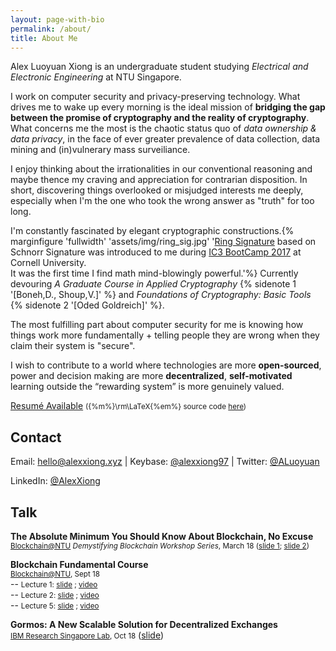 ```yaml
---
layout: page-with-bio
permalink: /about/
title: About Me
---
```

Alex Luoyuan Xiong is an undergraduate student studying _Electrical and Electronic Engineering_ at NTU Singapore. 

I work on computer security and privacy-preserving technology. What drives me to wake up every morning is the ideal mission of **bridging the gap between the promise of cryptography and the reality of cryptography**. What concerns me the most is the chaotic status quo of *data ownership & data privacy*, in the face of ever greater prevalence of data collection, data mining and (in)vulnerary mass surveiliance.

I enjoy thinking about the irrationalities in our conventional reasoning and maybe thence my craving and appreciation for contrarian disposition. In short, discovering things overlooked or misjudged interests me deeply, especially when I'm the one who took the wrong answer as "truth" for too long.

I'm constantly fascinated by elegant cryptographic constructions.{% marginfigure  'fullwidth' 'assets/img/ring_sig.jpg' '<a href="https://en.wikipedia.org/wiki/Ring_signature">Ring Signature</a> based on Schnorr Signature was introduced to me during <a href="http://www.initc3.org/events/2017-07-13-IC3-Ethereum-Crypto-Boot-Camp-at-Cornell-University.html">IC3 BootCamp 2017</a> at <a>Cornell University</a>. <br> It was the first time I find math mind-blowingly powerful.'%} Currently devouring _A Graduate Course in Applied Cryptography_ {% sidenote 1 '[Boneh,D., Shoup,V.]' %} and _Foundations of Cryptography: Basic Tools_ {% sidenote 2 '[Oded Goldreich]' %}.

The most fulfilling part about computer security for me is knowing how things work more fundamentally + telling people they are wrong when they claim their system is "secure".

I wish to contribute to a world where technologies are more __open-sourced__, power and decision making are more __decentralized__, __self-motivated__ learning outside the “rewarding system” is more genuinely valued.

[Resum&#233; Available](../assets/docs/resume.pdf) <small>({%m%}\rm\LaTeX{%em%} source code [here](https://github.com/AlexXiong97/resume))</small>

## Contact

Email: [hello@alexxiong.xyz](mailto:hello@alexxiong.xyz)
| Keybase: [@alexxiong97](https://keybase.io/alexxiong97)
| Twitter: [@ALuoyuan](https://twitter.com/ALuoyuan)

LinkedIn: [@AlexXiong](https://www.linkedin.com/in/luoyuanxiong/)

## Talk

**The Absolute Minimum You Should Know About Blockchain, No Excuse**<br /> <small> [Blockchain@NTU](https://ntublockchain.org) *Demystifying Blockchain Workshop Series*, March 18 ([slide 1](../assets/docs/Demystifying_Blockchain.pdf); [slide 2](../assets/docs/smart_contract_dev.pdf))</small>

**Blockchain Fundamental Course**<br /><small>[Blockchain@NTU](https://ntublockchain.org), Sept 18 </small>
<br />-- <small>Lecture 1: [slide](https://bit.ly/bf2018-slide1) ; [video](https://www.youtube.com/watch?v=CDyvRUpI5mE)</small>
<br />-- <small>Lecture 2: [slide](https://bit.ly/bf2018-slide1) ; [video](https://www.youtube.com/watch?v=Df7ma8xPSmQ)</small>
<br />-- <small>Lecture 5: [slide](http://bit.ly/bf2019-slide1) ; [video](https://www.youtube.com/watch?v=L1vsuGEcUXU)</small>

**Gormos: A New Scalable Solution for Decentralized Exchanges** <br />
<small>[IBM Research Singapore Lab](https://www.research.ibm.com/), Oct 18</small> ([slide](http://bit.ly/ibm18-gormos))
